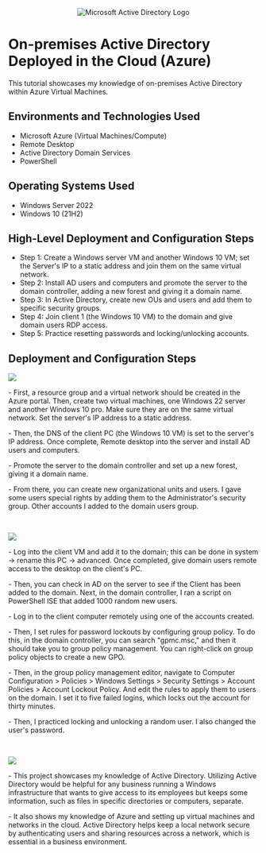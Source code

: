 <p align="center">
<img src="https://i.imgur.com/pU5A58S.png" alt="Microsoft Active Directory Logo"/>
</p>

<h1>On-premises Active Directory Deployed in the Cloud (Azure)</h1>
This tutorial showcases my knowledge of on-premises Active Directory within Azure Virtual Machines.<br />


<h2>Environments and Technologies Used</h2>

- Microsoft Azure (Virtual Machines/Compute)
- Remote Desktop
- Active Directory Domain Services
- PowerShell

<h2>Operating Systems Used </h2>

- Windows Server 2022
- Windows 10 (21H2)

<h2>High-Level Deployment and Configuration Steps</h2>

- Step 1: Create a Windows server VM and another Windows 10 VM; set the Server's IP to a static address and join them on the same virtual network.
- Step 2: Install AD users and computers and promote the server to the domain controller, adding a new forest and giving it a domain name. 
- Step 3: In Active Directory, create new OUs and users and add them to specific security groups.
- Step 4: Join client 1 (the Windows 10 VM) to the domain and give domain users RDP access.
- Step 5: Practice resetting passwords and locking/unlocking accounts.

<h2>Deployment and Configuration Steps</h2>

<p>
<img src="https://github.com/user-attachments/assets/7722d16b-b0a1-403d-99e9-2c70cd353126"/>

</p>
<p>
- First, a resource group and a virtual network should be created in the Azure portal. Then, create two virtual machines, one Windows 22 server and another Windows 10 pro. Make sure they are on the same virtual network. Set the server's IP address to a static address. 
<p>
- Then, the DNS of the client PC (the Windows 10 VM) is set to the server's IP address. Once complete, Remote desktop into the server and install AD users and computers.
</p>
<p>
- Promote the server to the domain controller and set up a new forest, giving it a domain name. 
</p>
<p>
- From there, you can create new organizational units and users. I gave some users special rights by adding them to the Administrator's security group. Other accounts I added to the domain users group.
</p>
</p>
<br />

<p>
<img src="https://github.com/user-attachments/assets/29ac9d24-5878-4ec1-83e4-87bdbd5c3de2"/>

</p>
<p>
- Log into the client VM and add it to the domain; this can be done in system -> rename this PC -> advanced. Once completed, give domain users remote access to the desktop on the client's PC. 
<p>
- Then, you can check in AD on the server to see if the Client has been added to the domain. Next, in the domain controller, I ran a script on PowerShell ISE that added 1000 random new users. 
<p>
- Log in to the client computer remotely using one of the accounts created. 
</p>
<p>
- Then, I set rules for password lockouts by configuring group policy. To do this, in the domain controller, you can search "gpmc.msc," and then it should take you to group policy management. You can right-click on group policy objects to create a new GPO. 
</p>
<p>
- Then, in the group policy management editor, navigate to Computer Configuration > Policies > Windows Settings > Security Settings > Account Policies > Account Lockout Policy. And edit the rules to apply them to users on the domain. I set it to five failed logins, which locks out the account for thirty minutes. 
</p>
<p>
- Then, I practiced locking and unlocking a random user. I also changed the user's password. 
</p>
<br />

<p>
<img src="https://github.com/user-attachments/assets/7e97173c-0c63-4b5b-b68c-dc7b9ad0baa8"/>

</p>
<p>
- This project showcases my knowledge of Active Directory. Utilizing Active Directory would be helpful for any business running a Windows infrastructure that wants to give access to its employees but keeps some information, such as files in specific directories or computers, separate. 
</p>
<p>
- It also shows my knowledge of Azure and setting up virtual machines and networks in the cloud. Active Directory helps keep a local network secure by authenticating users and sharing resources across a network, which is essential in a business environment. 
</p>
<br />
